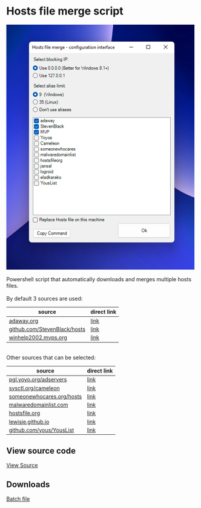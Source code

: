 # Hosts file merge script

![](/img/GUI.png)

Powershell script that automatically downloads and merges multiple hosts files.<br/>
<br/>
By default 3 sources are used:<br/>

| source                                                                | direct link                                                                                           |
| --------------------------------------------------------------------- | ----------------------------------------------------------------------------------------------------- |
| [adaway.org](https://adaway.org/)                                     | [link](https://adaway.org/hosts.txt)                                                                  |
| [github.com/StevenBlack/hosts](https://github.com/StevenBlack/hosts)  | [link](https://raw.githubusercontent.com/StevenBlack/hosts/master/hosts)                              |
| [winhelp2002.mvps.org](https://winhelp2002.mvps.org/)                 | [link](https://winhelp2002.mvps.org/hosts.txt)                                                        |

<br/>
Other sources that can be selected:<br/>

| source                                                                | direct link                                                                                           |
| --------------------------------------------------------------------- | ----------------------------------------------------------------------------------------------------- |
| [pgl.yoyo.org/adservers](https://pgl.yoyo.org/adservers)              | [link](https://pgl.yoyo.org/adservers/serverlist.php?hostformat=hosts&showintro=0&mimetype=plaintext) |
| [sysctl.org/cameleon](https://sysctl.org/cameleon)                    | [link](https://sysctl.org/cameleon/hosts)                                                             |
| [someonewhocares.org/hosts](https://someonewhocares.org/hosts)        | [link](https://someonewhocares.org/hosts/hosts)                                                       |
| [malwaredomainlist.com](https://www.malwaredomainlist.com)            | [link](https://www.malwaredomainlist.com/hostslist/hosts.txt)                                         |
| [hostsfile.org](https://www.hostsfile.org)                            | [link](https://www.hostsfile.org/Downloads/hosts.txt)                                                 |
| [lewisje.github.io](http://lewisje.github.io)                         | [link](https://raw.githubusercontent.com/lewisje/jansal/master/adblock/hosts)                         |
| [github.com/yous/YousList](https://github.com/yous/YousList)          | [link](https://raw.githubusercontent.com/yous/YousList/master/hosts.txt)                              |

## View source code

[View Source](https://github.com/AQtun81/HostsFileMerge/blob/main/MergeHosts.ps1)

## Downloads

[Batch file](https://aqtun81.github.io/HostsFileMerge/MergeHosts.bat)